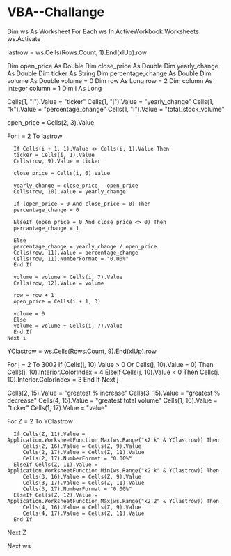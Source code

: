 # VBA--Challange
Dim ws As Worksheet
   For Each ws In ActiveWorkbook.Worksheets
   ws.Activate
   
lastrow = ws.Cells(Rows.Count, 1).End(xlUp).row

   Dim open_price As Double
   Dim close_price As Double
   Dim yearly_change As Double
   Dim ticker As String
   Dim percentage_change As Double
   Dim volume As Double
   volume = 0
   Dim row As Long
   row = 2
   Dim column As Integer
   column = 1
   Dim i As Long

   Cells(1, "i").Value = "ticker"
   Cells(1, "j").Value = "yearly_change"
   Cells(1, "k").Value = "percentage_change"
   Cells(1, "l").Value = "total_stock_volume"
   
 open_price = Cells(2, 3).Value
 
 For i = 2 To lastrow
    
      If Cells(i + 1, 1).Value <> Cells(i, 1).Value Then
      ticker = Cells(i, 1).Value
      Cells(row, 9).Value = ticker
      
      close_price = Cells(i, 6).Value
      
      yearly_change = close_price - open_price
      Cells(row, 10).Value = yearly_change
      
      If (open_price = 0 And close_price = 0) Then
      percentage_change = 0
      
      ElseIf (open_price = 0 And close_price <> 0) Then
      percantage_change = 1
      
      Else
      percentage_change = yearly_change / open_price
      Cells(row, 11).Value = percentage_change
      Cells(row, 11).NumberFormat = "0.00%"
      End If
      
      volume = volume + Cells(i, 7).Value
      Cells(row, 12).Value = volume
      
      row = row + 1
      open_price = Cells(i + 1, 3)
      
      volume = 0
      Else
      volume = volume + Cells(i, 7).Value
      End If
    Next i
 
 YClastrow = ws.Cells(Rows.Count, 9).End(xlUp).row
 
 For j = 2 To 3002
     If (Cells(j, 10).Value > 0 Or Cells(j, 10).Value = 0) Then
        Cells(j, 10).Interior.ColorIndex = 4
     ElseIf Cells(j, 10).Value < 0 Then
        Cells(j, 10).Interior.ColorIndex = 3
     End If
 Next j
     
 
 Cells(2, 15).Value = "greatest % increase"
 Cells(3, 15).Value = "greatest % decrease"
 Cells(4, 15).Value = "greatest total volume"
 Cells(1, 16).Value = "ticker"
 Cells(1, 17).Value = "value"
     
For Z = 2 To YClastrow

      If Cells(Z, 11).Value = Application.WorksheetFunction.Max(ws.Range("k2:k" & YClastrow)) Then
         Cells(2, 16).Value = Cells(Z, 9).Value
         Cells(2, 17).Value = Cells(Z, 11).Value
         Cells(2, 17).NumberFormat = "0.00%"
      ElseIf Cells(Z, 11).Value = Application.WorksheetFunction.Min(ws.Range("k2:k" & YClastrow)) Then
         Cells(3, 16).Value = Cells(Z, 9).Value
         Cells(3, 17).Value = Cells(Z, 11).Value
         Cells(3, 17).NumberFormat = "0.00%"
      ElseIf Cells(Z, 12).Value = Application.WorksheetFunction.Max(ws.Range("k2:2" & YClastrow)) Then
         Cells(4, 16).Value = Cells(Z, 9).Value
         Cells(4, 17).Value = Cells(Z, 11).Value
      End If
 Next Z
         
 Next ws
